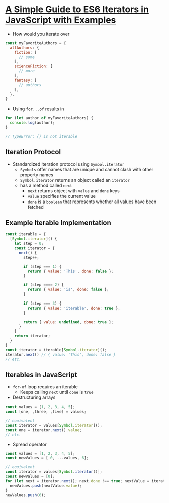 # [A Simple Guide to ES6 Iterators in JavaScript with Examples](https://codeburst.io/a-simple-guide-to-es6-iterators-in-javascript-with-examples-189d052c3d8e)

* How would you iterate over

```javascript
const myFavoriteAuthors = {
  allAuthors: {
    fiction: [
      // some
    ],
    scienceFiction: [
      // more
    ],
    fantasy: [
      // authors
    ],
  },
}
```

* Using `for...of` results in

```javascript
for (let author of myFavoriteAuthors) {
  console.log(author);
}

// TypeError: {} is not iterable
```

## Iteration Protocol

* Standardized iteration protocol using `Symbol.iterator`
  * `Symbols` offer names that are unique and cannot clash with other property names
  * `Symbol.iterator` returns an object called an `iterator`
  * has a method called `next`
    * `next` returns object with `value` and `done` keys
    * `value` specifies the current value
    * `done` is a `boolean` that represents whether all values have been fetched

## Example Iterable Implementation

```javascript
const iterable = {
  [Symbol.iterator]() {
    let step = 0;
    const iterator = {
      next() {
        step++;

        if (step === 1) {
          return { value: 'This', done: false };
        }

        if (step ==== 2) {
          return { value: 'is', done: false };
        }

        if (step === 3) {
          return { value: 'iterable', done: true };
        }

        return { value: undefined, done: true };
      }
    }
    return iterator;
  }
}
const iterator = iterable[Symbol.iterator]();
iterator.next() // { value: 'This', done: false }
// etc.
```

## Iterables in JavaScript

* `for-of` loop requires an iterable
  * Keeps calling `next` until `done` is `true`
* Destructuring arrays

```javascript
const values = [1, 2, 3, 4, 5];
const [one, ,three, ,five] = values;

// equivalent
const iterator = values[Symbol.iterator]();
const one = iterator.next().value;
// etc.
```

* Spread operator

```javascript
const values = [1, 2, 3, 4, 5];
const newValues = [ 0, ...values, 6];

// equivalent
const iterator = values[Symbol.iterator()];
const newValues = [0];
for (let next = iterator.next(); next.done !== true; nextValue = iterator.next()) {
  newValues.push(nextValue.value);
}
newValues.push(6);
```
